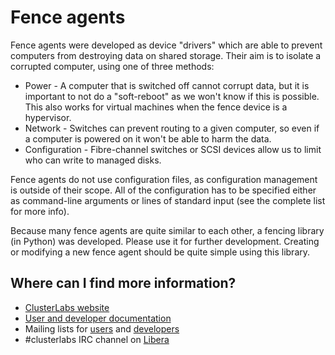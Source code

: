 # Fence agents

Fence agents were developed as device "drivers" which are able to prevent computers from destroying data on shared storage. Their aim is to isolate a corrupted computer, using one of three methods:

  * Power - A computer that is switched off cannot corrupt data, but it is important to not do a "soft-reboot" as we won't know if this is possible. This also works for virtual machines when the fence device is a hypervisor.
  * Network - Switches can prevent routing to a given computer, so even if a computer is powered on it won't be able to harm the data.
  * Configuration - Fibre-channel switches or SCSI devices allow us to limit who can write to managed disks.

Fence agents do not use configuration files, as configuration management is outside of their scope. All of the configuration has to be specified either as command-line arguments or lines of standard input (see the complete list for more info).

Because many fence agents are quite similar to each other, a fencing library (in Python) was developed. Please use it for further development. Creating or modifying a new fence agent should be quite simple using this library.

## Where can I find more information?

* [ClusterLabs website](http://www.clusterlabs.org/)
* [User and developer documentation](https://github.com/ClusterLabs/fence-agents/tree/master/doc/FenceAgentAPI.md)
* Mailing lists for [users](http://oss.clusterlabs.org/mailman/listinfo/users) and [developers](http://oss.clusterlabs.org/mailman/listinfo/developers)
* #clusterlabs IRC channel on [Libera](https://Libera.chat/)
